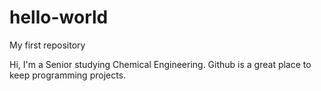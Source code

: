 # hello-world
My first repository

Hi, I'm a Senior studying Chemical Engineering. Github is a great place to keep programming projects.

